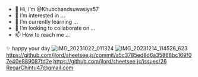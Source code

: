 - 👋 Hi, I’m @Khubchandsuwasiya57
- 👀 I’m interested in ...
- 🌱 I’m currently learning ...
- 💞️ I’m looking to collaborate on ...
- 📫 How to reach me ...

<!---
Khubchandsuwasiya57/Khubchandsuwasiya57 is a ✨ special ✨ repository because its `README.md` (this file) appears on your GitHub profile.
You can click the Preview link to take a look at your changes.
--->
✨ happy your day 
![IMG_20231022_011324](https://github.com/Khubchandsuwasiya57/Khubchandsuwasiya57/assets/153616331/ceff4465-9314-4fe0-9035-af3a730eddbb)
![IMG_20231214_114526_623](https://github.com/Khubchandsuwasiya57/Khubchandsuwasiya57/assets/153616331/6195777e-288a-4c7c-9889-2f47c580b7d3)
https://github.com/jlord/sheetsee.js/commit/a5c3785ed8d6a35868bc169f07e40e889087fd2e
https://github.com/jlord/sheetsee.js/issues/26
RegarChintu47@gmail.com
